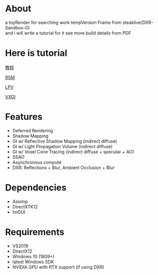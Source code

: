 # About
a toyRender for searching work tempVersion
Frame from steaklive/DXR-Sandbox-GI  
and i will write a tutorial for it 
see more build details from PDF

# Here is tutorial
[教程](https://github.com/Xiyinyue/DX12GIRenderBased-on-SandBoxGI/tree/main/%E6%95%99%E7%A8%8B)

[RSM](https://github.com/Xiyinyue/DX12GIRenderBased-on-SandBoxGI/blob/main/%E6%95%99%E7%A8%8B/RSM.md)

[LPV](https://github.com/Xiyinyue/DX12GIRenderBased-on-SandBoxGI/blob/main/%E6%95%99%E7%A8%8B/LPV%E6%A6%82%E8%BF%B0.md)

[VXGI](https://github.com/Xiyinyue/DX12GIRenderBased-on-SandBoxGI/blob/main/%E6%95%99%E7%A8%8B/VXGI%20toturial.md)
# Features
- Deferred Rendering
- Shadow Mapping
- GI w/ Reflective Shadow Mapping (indirect diffuse)
- GI w/ Light Propagation Volume (indirect diffuse)
- GI w/ Voxel Cone Tracing (indirect diffuse + specular + AO)
- SSAO
- Asynchronous compute
- DXR: Reflections + Blur, Ambient Occlusion + Blur

# Dependencies
- Assimp
- DirectXTK12
- ImGUI

# Requirements
- VS2019
- DirectX12
- Windows 10 (1809+)
- latest Windows SDK
- NVIDIA GPU with RTX support (if using DXR)
